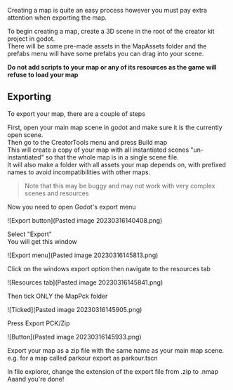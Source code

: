 Creating a map is quite an easy process however you must pay extra attention when exporting the map.  


To begin creating a map, create a 3D scene in the root of the creator kit project in godot.  
There will be some pre-made assets in the MapAssets folder and the prefabs menu will have some prefabs you can drag into your scene.  

**Do not add scripts to your map or any of its resources as the game will refuse to load your map**  

## Exporting
To export your map, there are a couple of steps

First, open your main map scene in godot and make sure it is the currently open scene.  
Then go to the CreatorTools menu and press Build map  
This will create a copy of your map with all instantiated scenes "un-instantiated" so that the whole map is in a single scene file.  
It will also make a folder with all assets your map depends on, with prefixed names to avoid incompatibilities with other maps.  

> Note that this may be buggy and may not work with very complex scenes and resources  


Now you need to open Godot's export menu

![Export button](Pasted image 20230316140408.png)

Select "Export"  
You will get this window  

![Export menu](Pasted image 20230316145813.png)  

Click on the windows export option then navigate to the resources tab  

![Resources tab](Pasted image 20230316145841.png)  

Then tick ONLY the MapPck folder  

![Ticked](Pasted image 20230316145905.png)  

Press Export PCK/Zip  

![Button](Pasted image 20230316145933.png)  

Export your map as a zip file with the same name as your main map scene. e.g. for a map called parkour export as parkour.tscn  

In file explorer, change the extension of the export file from .zip to .nmap  
Aaand you're done!